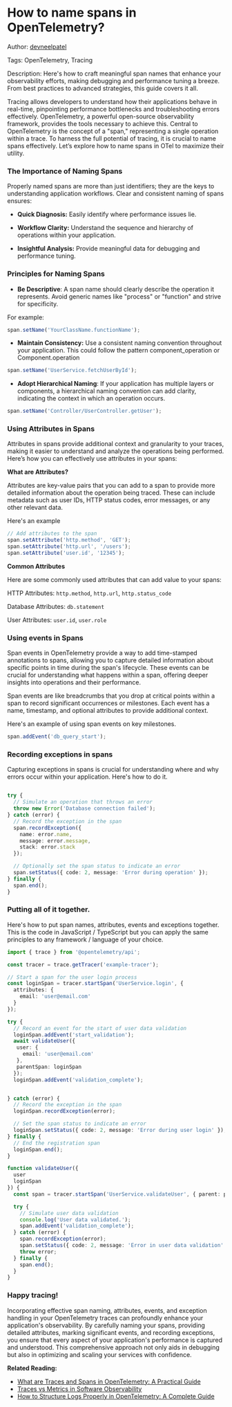 # How to name spans in OpenTelemetry?

Author: [devneelpatel](https://www.github.com/devneelpatel)

Tags: OpenTelemetry, Tracing

Description: Here's how to craft meaningful span names that enhance your observability efforts, making debugging and performance tuning a breeze. From best practices to advanced strategies, this guide covers it all. 

Tracing allows developers to understand how their applications behave in real-time, pinpointing performance bottlenecks and troubleshooting errors effectively. OpenTelemetry, a powerful open-source observability framework, provides the tools necessary to achieve this. Central to OpenTelemetry is the concept of a "span," representing a single operation within a trace. To harness the full potential of tracing, it is crucial to name spans effectively. Let’s explore how to name spans in OTel to maximize their utility.

### The Importance of Naming Spans

Properly named spans are more than just identifiers; they are the keys to understanding application workflows. Clear and consistent naming of spans ensures:

- **Quick Diagnosis:** Easily identify where performance issues lie.

- **Workflow Clarity:** Understand the sequence and hierarchy of operations within your application.
 
- **Insightful Analysis:** Provide meaningful data for debugging and performance tuning.

### Principles for Naming Spans

 - **Be Descriptive**: 
 A span name should clearly describe the operation it represents. Avoid generic names like "process" or "function" and strive for specificity.

For example: 

```typescript
span.setName('YourClassName.functionName');
```


 - **Maintain Consistency:** 
 Use a consistent naming convention throughout your application. This could follow the pattern component_operation or Component.operation

```typescript
span.setName('UserService.fetchUserById');
```


- **Adopt Hierarchical Naming**:
If your application has multiple layers or components, a hierarchical naming convention can add clarity, indicating the context in which an operation occurs.

```typescript
span.setName('Controller/UserController.getUser');
```


### Using Attributes in Spans

Attributes in spans provide additional context and granularity to your traces, making it easier to understand and analyze the operations being performed. Here’s how you can effectively use attributes in your spans:

**What are Attributes?**

Attributes are key-value pairs that you can add to a span to provide more detailed information about the operation being traced. These can include metadata such as user IDs, HTTP status codes, error messages, or any other relevant data.

Here's an example

```typescript
// Add attributes to the span 
span.setAttribute('http.method', 'GET'); 
span.setAttribute('http.url', '/users'); 
span.setAttribute('user.id', '12345');
```


**Common Attributes**

Here are some commonly used attributes that can add value to your spans:

HTTP Attributes: `http.method`, `http.url`, `http.status_code`

Database Attributes: `db.statement`

User Attributes: `user.id`, `user.role`


### Using events in Spans

Span events in OpenTelemetry provide a way to add time-stamped annotations to spans, allowing you to capture detailed information about specific points in time during the span's lifecycle. These events can be crucial for understanding what happens within a span, offering deeper insights into operations and their performance.

Span events are like breadcrumbs that you drop at critical points within a span to record significant occurrences or milestones. Each event has a name, timestamp, and optional attributes to provide additional context.

Here's an example of using span events on key milestones. 

```typescript
span.addEvent('db_query_start');
```


### Recording exceptions in spans

Capturing exceptions in spans is crucial for understanding where and why errors occur within your application. Here's how to do it. 

```typescript

try {
  // Simulate an operation that throws an error
  throw new Error('Database connection failed');
} catch (error) {
  // Record the exception in the span
  span.recordException({
    name: error.name,
    message: error.message,
    stack: error.stack
  });

  // Optionally set the span status to indicate an error
  span.setStatus({ code: 2, message: 'Error during operation' });
} finally {
  span.end();
}
```

### Putting all of it together.

Here's how to put span names, attributes, events and exceptions together. This is the code in JavaScript / TypeScript but you can apply the same principles to any framework / language of your choice. 

```typescript
import { trace } from '@opentelemetry/api';

const tracer = trace.getTracer('example-tracer');

// Start a span for the user login process
const loginSpan = tracer.startSpan('UserService.login', {
  attributes: {
    email: 'user@email.com'
  }
});

try {
  // Record an event for the start of user data validation
  loginSpan.addEvent('start_validation');
  await validateUser({
   user: {
     email: 'user@email.com'
   },
   parentSpan: loginSpan
  });
  loginSpan.addEvent('validation_complete');


} catch (error) {
  // Record the exception in the span
  loginSpan.recordException(error);

  // Set the span status to indicate an error
  loginSpan.setStatus({ code: 2, message: 'Error during user login' });
} finally {
  // End the registration span
  loginSpan.end();
}

function validateUser({
  user
  loginSpan
}) {
  const span = tracer.startSpan('UserService.validateUser', { parent: parentSpan });

  try {
    // Simulate user data validation
    console.log('User data validated.');
    span.addEvent('validation_complete');
  } catch (error) {
    span.recordException(error);
    span.setStatus({ code: 2, message: 'Error in user data validation' });
    throw error;
  } finally {
    span.end();
  }
}
```


### Happy tracing!

Incorporating effective span naming, attributes, events, and exception handling in your OpenTelemetry traces can profoundly enhance your application's observability. By carefully naming your spans, providing detailed attributes, marking significant events, and recording exceptions, you ensure that every aspect of your application's performance is captured and understood. This comprehensive approach not only aids in debugging but also in optimizing and scaling your services with confidence.

**Related Reading:**

- [What are Traces and Spans in OpenTelemetry: A Practical Guide](https://oneuptime.com/blog/post/2025-08-27-traces-and-spans-in-opentelemetry/view)
- [Traces vs Metrics in Software Observability](https://oneuptime.com/blog/post/2025-08-21-traces-vs-metrics-in-opentelemetry/view)
- [How to Structure Logs Properly in OpenTelemetry: A Complete Guide](https://oneuptime.com/blog/post/2025-08-28-how-to-structure-logs-properly-in-opentelemetry/view)

